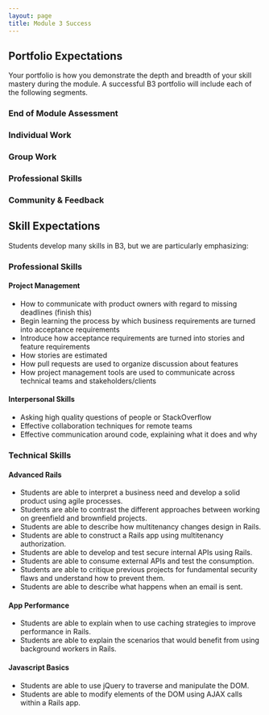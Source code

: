 ```yaml
---
layout: page
title: Module 3 Success
---
```


## Portfolio Expectations

Your portfolio is how you demonstrate the depth and breadth of your skill mastery during the module. A successful B3 portfolio will include each of the following segments.

### End of Module Assessment

### Individual Work

### Group Work

### Professional Skills

### Community & Feedback

## Skill Expectations

Students develop many skills in B3, but we are particularly emphasizing:

### Professional Skills

#### Project Management

* How to communicate with product owners with regard to missing deadlines (finish this)
* Begin learning the process by which business requirements are turned into acceptance requirements
* Introduce how acceptance requirements are turned into stories and feature requirements
* How stories are estimated
* How pull requests are used to organize discussion about features
* How project management tools are used to communicate across technical teams and stakeholders/clients

#### Interpersonal Skills

* Asking high quality questions of people or StackOverflow
* Effective collaboration techniques for remote teams
* Effective communication around code, explaining what it does and why

### Technical Skills

#### Advanced Rails

* Students are able to interpret a business need and develop a solid product using agile processes.
* Students are able to contrast the different approaches between working on greenfield and brownfield projects.
* Students are able to describe how multitenancy changes design in Rails.
* Students are able to construct a Rails app using multitenancy authorization.
* Students are able to develop and test secure internal APIs using Rails.
* Students are able to consume external APIs and test the consumption.
* Students are able to critique previous projects for fundamental security flaws and understand how to prevent them.
* Students are able to describe what happens when an email is sent.

#### App Performance

* Students are able to explain when to use caching strategies to improve performance in Rails.
* Students are able to explain the scenarios that would benefit from using background workers in Rails.

#### Javascript Basics

* Students are able to use jQuery to traverse and manipulate the DOM.
* Students are able to modify elements of the DOM using AJAX calls within a Rails app.
